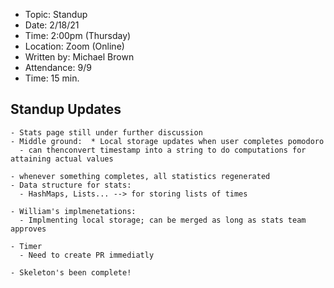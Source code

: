 - Topic: Standup
- Date: 2/18/21
- Time: 2:00pm (Thursday)
- Location: Zoom (Online)
- Written by: Michael Brown
- Attendance: 9/9
- Time: 15 min.


## Standup Updates
```
- Stats page still under further discussion
- Middle ground:  * Local storage updates when user completes pomodoro
  - can thenconvert timestamp into a string to do computations for attaining actual values

- whenever something completes, all statistics regenerated
- Data structure for stats:
  - HashMaps, Lists... --> for storing lists of times
  
- William's implmenetations:
  - Implmenting local storage; can be merged as long as stats team approves

- Timer
  - Need to create PR immediatly

- Skeleton's been complete!
```
